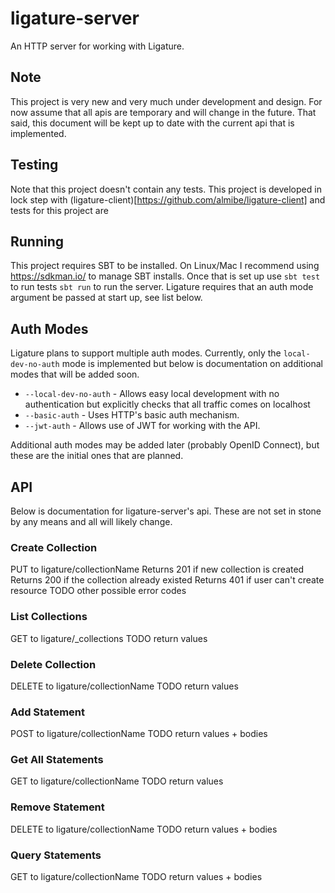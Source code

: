 # ligature-server
An HTTP server for working with Ligature.

## Note
This project is very new and very much under development and design.
For now assume that all apis are temporary and will change in the future.
That said, this document will be kept up to date with the current api that is implemented.

## Testing
Note that this project doesn't contain any tests.
This project is developed in lock step with (ligature-client)[https://github.com/almibe/ligature-client] and tests for this project are 

## Running
This project requires SBT to be installed.
On Linux/Mac I recommend using https://sdkman.io/ to manage SBT installs.
Once that is set up use `sbt test` to run tests `sbt run` to run the server.
Ligature requires that an auth mode argument be passed at start up, see list below.

## Auth Modes
Ligature plans to support multiple auth modes.
Currently, only the `local-dev-no-auth` mode is implemented but below is documentation on additional modes that will be added soon.

 * `--local-dev-no-auth` - Allows easy local development with no authentication but explicitly checks that all traffic comes on localhost
 * `--basic-auth` - Uses HTTP's basic auth mechanism.
 * `--jwt-auth` - Allows use of JWT for working with the API.
 
Additional auth modes may be added later (probably OpenID Connect), but these are the initial ones that are planned.

## API

Below is documentation for ligature-server's api.
These are not set in stone by any means and all will likely change.

### Create Collection

PUT to ligature/collectionName
Returns 201 if new collection is created
Returns 200 if the collection already existed
Returns 401 if user can't create resource
TODO other possible error codes

### List Collections

GET to ligature/_collections
TODO return values

### Delete Collection

DELETE to ligature/collectionName
TODO return values

### Add Statement

POST to ligature/collectionName
TODO return values + bodies

### Get All Statements

GET to ligature/collectionName
TODO return values

### Remove Statement

DELETE to ligature/collectionName
TODO return values + bodies

### Query Statements

GET to ligature/collectionName
TODO return values + bodies
